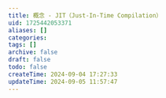 ```yaml
---
title: 概念 - JIT（Just-In-Time Compilation）
uid: 1725442053371
aliases: []
categories: 
tags: []
archive: false
draft: false
todo: false
createTime: 2024-09-04 17:27:33
updateTime: 2024-09-05 11:57:47
---
```

